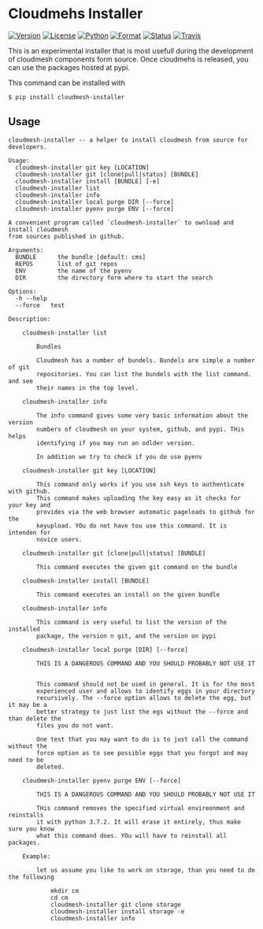 
# Cloudmehs Installer 

[![Version](https://img.shields.io/pypi/v/cloudmesh-installer.svg)](https://pypi.python.org/pypi/cloudmesh-installer)
[![License](https://img.shields.io/badge/License-Apache%202.0-blue.svg)](https://github.com/cloudmesh/cloudmesh-installer/blob/master/LICENSE)
[![Python](https://img.shields.io/pypi/pyversions/cloudmesh-installer.svg)](https://pypi.python.org/pypi/cloudmesh-installer)
[![Format](https://img.shields.io/pypi/format/cloudmesh-installer.svg)](https://pypi.python.org/pypi/cloudmesh-installer)
[![Status](https://img.shields.io/pypi/status/cloudmesh-installer.svg)](https://pypi.python.org/pypi/cloudmesh-installer)
[![Travis](https://travis-ci.com/cloudmesh/cloudmesh-installer.svg?branch=master)](https://travis-ci.com/cloudmesh/cloudmesh-installer)


This is an experimental installer that is most usefull during the development of
cloudmesh components form source. Once cloudmehs is released, you can use the
packages hosted at pypi.

This command can be installed with 

```bash
$ pip install cloudmesh-installer
```

## Usage
```
cloudmesh-installer -- a helper to install cloudmesh from source for developers.

Usage:
  cloudmesh-installer git key [LOCATION]
  cloudmesh-installer git [clone|pull|status] [BUNDLE]
  cloudmesh-installer install [BUNDLE] [-e]
  cloudmesh-installer list
  cloudmesh-installer info
  cloudmesh-installer local purge DIR [--force]
  cloudmesh-installer pyenv purge ENV [--force]

A convenient program called `cloudmesh-installer` to ownload and install cloudmesh
from sources published in github.

Arguments:
  BUNDLE      the bundle [default: cms]
  REPOS       list of git repos
  ENV         the name of the pyenv
  DIR         the directory form where to start the search

Options:
  -h --help
  --force   test

Description:

    cloudmesh-installer list

        Bundles

        Cloudmesh has a number of bundels. Bundels are simple a number of git
        repositories. You can list the bundels with the list command. and see
        their names in the top level.

    cloudmesh-installer info

        The info command gives some very basic information about the version
        numbers of cloudmesh on your system, github, and pypi. THis helps
        identifying if you may run an odlder version.

        In addition we try to check if you do use pyenv

    cloudmesh-installer git key [LOCATION]

        This command only works if you use ssh keys to authenticate with github.
        This command makes uploading the key easy as it checks for your key and
        provides via the web browser automatic pageloads to github for the
        keyupload. YOu do not have tou use this command. It is intenden for
        novice users.

    cloudmesh-installer git [clone|pull|status] [BUNDLE]

        This command executes the given git command on the bundle

    cloudmesh-installer install [BUNDLE]

        This command executes an install on the given bundle

    cloudmesh-installer info

        This command is very useful to list the version of the installed
        package, the version n git, and the version on pypi

    cloudmesh-installer local purge [DIR] [--force]

        THIS IS A DANGEROUS COMMAND AND YOU SHOULD PROBABLY NOT USE IT


        This command should not be used in general. It is for the most
        experienced user and allows to identify eggs in your directory
        recursively. The --force option allows to delete the egg, but it may be a
        better strategy to just list the egs without the --force and than delete the
        files you do not want.

        One test that you may want to do is to just call the command without the
        force option as to see possible eggs that you forgot and may need to be
        deleted.

    cloudmesh-installer pyenv purge ENV [--force]

        THIS IS A DANGEROUS COMMAND AND YOU SHOULD PROBABLY NOT USE IT

        THis command removes the specified virtual envireonment and reinstalls
        it with python 3.7.2. It will erase it entirely, thus make sure you know
        what this command does. YOu will have to reinstall all packages.

    Example:

        let us assume you like to work on storage, than you need to do the following

            mkdir cm
            cd cm
            cloudmesh-installer git clone storage
            cloudmesh-installer install storage -e
            cloudmesh-installer info
```
